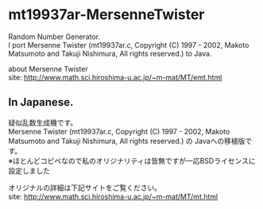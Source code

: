 mt19937ar-MersenneTwister
=========================

Random Number Generator.  
I port Mersenne Twister (mt19937ar.c, Copyright (C) 1997 - 2002, Makoto Matsumoto and Takuji Nishimura, All rights reserved.) to Java.  

about Mersenne Twister     
site: http://www.math.sci.hiroshima-u.ac.jp/~m-mat/MT/emt.html




In Japanese.
---------------------
疑似乱数生成機です。  
Mersenne Twister (mt19937ar.c, Copyright (C) 1997 - 2002, Makoto Matsumoto and Takuji Nishimura,  All rights reserved.) の Javaへの移植版です。  
※ほとんどコピペなので私のオリジナリティは皆無ですが一応BSDライセンスに設定しました  

オリジナルの詳細は下記サイトをご覧ください。  
site: http://www.math.sci.hiroshima-u.ac.jp/~m-mat/MT/mt.html


